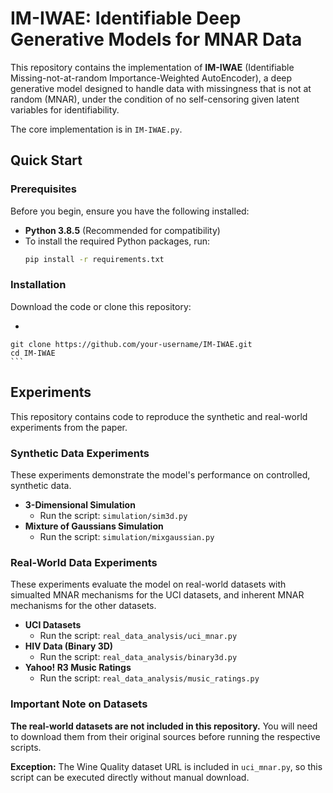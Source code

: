 # IM-IWAE: Identifiable Deep Generative Models for MNAR Data

This repository contains the implementation of **IM-IWAE** (Identifiable Missing-not-at-random Importance-Weighted
AutoEncoder), a deep generative model designed to handle data with missingness that is not at random (MNAR), under the condition of no self-censoring given latent variables for identifiability.

The core implementation is in `IM-IWAE.py`.

## Quick Start

### Prerequisites

Before you begin, ensure you have the following installed:
*   **Python 3.8.5** (Recommended for compatibility)
*   To install the required Python packages, run:
    ```bash
    pip install -r requirements.txt
    ```

### Installation

Download the code or clone this repository:
*    ```bash
    git clone https://github.com/your-username/IM-IWAE.git
    cd IM-IWAE
    ```

## Experiments

This repository contains code to reproduce the synthetic and real-world experiments from the paper.

### Synthetic Data Experiments

These experiments demonstrate the model's performance on controlled, synthetic data.

*   **3-Dimensional Simulation**
    *   Run the script: `simulation/sim3d.py`
*   **Mixture of Gaussians Simulation**
    *   Run the script: `simulation/mixgaussian.py`

### Real-World Data Experiments

These experiments evaluate the model on real-world datasets with simualted MNAR mechanisms for the UCI datasets, and inherent MNAR mechanisms for the other datasets.

*   **UCI Datasets**
    *   Run the script: `real_data_analysis/uci_mnar.py`
*   **HIV Data (Binary 3D)**
    *   Run the script: `real_data_analysis/binary3d.py`
*   **Yahoo! R3 Music Ratings**
    *   Run the script: `real_data_analysis/music_ratings.py`

### Important Note on Datasets

**The real-world datasets are not included in this repository.** You will need to download them from their original sources before running the respective scripts. 

**Exception:** The Wine Quality dataset URL is included in `uci_mnar.py`, so this script can be executed directly without manual download.
